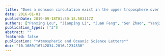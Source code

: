 ```yaml
---
title: "Does a monsoon circulation exist in the upper troposphere over the central and eastern tropical Pacific?"
date: 2016-01-01
publishDate: 2019-09-18T01:50:18.503117Z
authors: ["Panxing Lou", "Jianping Li", "Juan Feng", "Sen Zhao", "Yanjie Li"]
publication_types: ["2"]
abstract: ""
featured: false
publication: "*Atmospheric and Oceanic Science Letters*"
doi: "10.1080/16742834.2016.1234330"
---
```


